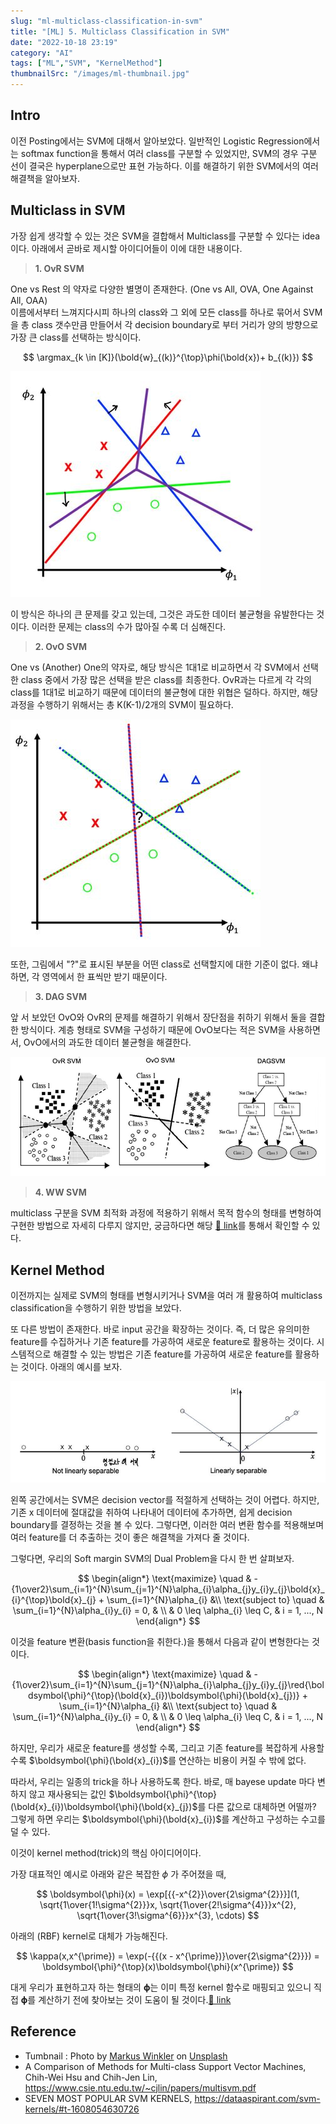 ```yaml
---
slug: "ml-multiclass-classification-in-svm"
title: "[ML] 5. Multiclass Classification in SVM"
date: "2022-10-18 23:19"
category: "AI"
tags: ["ML","SVM", "KernelMethod"]
thumbnailSrc: "/images/ml-thumbnail.jpg"
---
```


## Intro

이전 Posting에서는 SVM에 대해서 알아보았다. 일반적인 Logistic Regression에서는 softmax function을 통해서 여러 class를 구분할 수 있었지만, SVM의 경우 구분 선이 결국은 hyperplane으로만 표현 가능하다. 이를 해결하기 위한 SVM에서의 여러 해결책을 알아보자.

## Multiclass in SVM

가장 쉽게 생각할 수 있는 것은 SVM을 결합해서 Multiclass를 구분할 수 있다는 idea이다. 아래에서 곧바로 제시할 아이디어들이 이에 대한 내용이다.

> **1. OvR SVM**

One vs Rest 의 약자로 다양한 별명이 존재한다. (One vs All, OVA, One Against All, OAA)  
이름에서부터 느껴지다시피 하나의 class와 그 외에 모든 class를 하나로 묶어서 SVM을 총 class 갯수만큼 만들어서 각 decision boundary로 부터 거리가 양의 방향으로 가장 큰 class를 선택하는 방식이다.

$$
\argmax_{k \in [K]}(\bold{w}_{(k)}^{\top}\phi(\bold{x})+ b_{(k)})
$$

![svm-ovr](/images/svm-ovr.jpg)

이 방식은 하나의 큰 문제를 갖고 있는데, 그것은 과도한 데이터 불균형을 유발한다는 것이다. 이러한 문제는 class의 수가 많아질 수록 더 심해진다.

> **2. OvO SVM**

One vs (Another) One의 약자로, 해당 방식은 1대1로 비교하면서 각 SVM에서 선택한 class 중에서 가장 많은 선택을 받은 class를 최종한다. OvR과는 다르게 각 각의 class를 1대1로 비교하기 때문에 데이터의 불균형에 대한 위협은 덜하다. 하지만, 해당 과정을 수행하기 위해서는 총 K(K-1)/2개의 SVM이 필요하다.

![svm-ovo](/images/svm-ovo.jpg)

또한, 그림에서 "?"로 표시된 부분을 어떤 class로 선택할지에 대한 기준이 없다. 왜냐하면, 각 영역에서 한 표씩만 받기 때문이다.

> **3. DAG SVM**

앞 서 보았던 OvO와 OvR의 문제를 해결하기 위해서 장단점을 취하기 위해서 둘을 결합한 방식이다. 계층 형태로 SVM을 구성하기 때문에 OvO보다는 적은 SVM을 사용하면서, OvO에서의 과도한 데이터 불균형을 해결한다.

![svm-multiclass-comparing](/images/svm-multiclass-comparing.jpg)

> **4. WW SVM**

multiclass 구분을 SVM 최적화 과정에 적용하기 위해서 목적 함수의 형태를 변형하여 구현한 방법으로 자세히 다루지 않지만, 궁금하다면 해당 [🔗 link](https://www.csie.ntu.edu.tw/~cjlin/papers/multisvm.pdf)를 통해서 확인할 수 있다.

## Kernel Method

이전까지는 실제로 SVM의 형태를 변형시키거나 SVM을 여러 개 활용하여 multiclass classification을 수행하기 위한 방법을 보았다.

또 다른 방법이 존재한다. 바로 input 공간을 확장하는 것이다. 즉, 더 많은 유의미한 feature를 수집하거나 기존 feature를 가공하여 새로운 feature로 활용하는 것이다. 시스템적으로 해결할 수 있는 방법은 기존 feature를 가공하여 새로운 feature를 활용하는 것이다. 아래의 예시를 보자.

![feature-transposing](/images/feature-transposing.jpg)

왼쪽 공간에서는 SVM은 decision vector를 적절하게 선택하는 것이 어렵다. 하지만, 기존 x 데이터에 절대값을 취하여 나타내어 데이터에 추가하면, 쉽게 decision boundary를 결정하는 것을 볼 수 있다. 그렇다면, 이러한 여러 변환 함수를 적용해보며 여러 feature를 더 추출하는 것이 좋은 해결책을 가져다 줄 것이다.

그렇다면, 우리의 Soft margin SVM의 Dual Problem을 다시 한 번 살펴보자.

$$
\begin{align*}
  \text{maximize}   \quad & -{1\over2}\sum_{i=1}^{N}\sum_{j=1}^{N}\alpha_{i}\alpha_{j}y_{i}y_{j}\bold{x}_{i}^{\top}\bold{x}_{j} + \sum_{i=1}^{N}\alpha_{i} &\\
  \text{subject to} \quad & \sum_{i=1}^{N}\alpha_{i}y_{i} = 0, & \\
  & 0 \leq \alpha_{i} \leq C, & i = 1, ..., N
\end{align*}
$$

이것을 feature 변환(basis function을 취한다.)을 통해서 다음과 같이 변형한다는 것이다.

$$
\begin{align*}
  \text{maximize}   \quad & -{1\over2}\sum_{i=1}^{N}\sum_{j=1}^{N}\alpha_{i}\alpha_{j}y_{i}y_{j}\red{\boldsymbol{\phi}^{\top}(\bold{x}_{i})\boldsymbol{\phi}(\bold{x}_{j})} + \sum_{i=1}^{N}\alpha_{i} &\\
  \text{subject to} \quad & \sum_{i=1}^{N}\alpha_{i}y_{i} = 0, & \\
  & 0 \leq \alpha_{i} \leq C, & i = 1, ..., N
\end{align*}
$$

하지만, 우리가 새로운 feature를 생성할 수록, 그리고 기존 feature를 복잡하게 사용할 수록 $\boldsymbol{\phi}(\bold{x}_{i})$를 연산하는 비용이 커질 수 밖에 없다.  

따라서, 우리는 일종의 trick을 하나 사용하도록 한다. 바로, 매 bayese update 마다 변하지 않고 재사용되는 값인 $\boldsymbol{\phi}^{\top}(\bold{x}_{i})\boldsymbol{\phi}(\bold{x}_{j})$를 다른 값으로 대체하면 어떨까? 그렇게 하면 우리는 $\boldsymbol{\phi}(\bold{x}_{i})$를 계산하고 구성하는 수고를 덜 수 있다.

이것이 kernel method(trick)의 핵심 아이디어이다.

가장 대표적인 예시로 아래와 같은 복잡한 $\phi$ 가 주어졌을 때,

$$
\boldsymbol{\phi}(x) = \exp[{{-x^{2}}\over{2\sigma^{2}}}](1, \sqrt{1\over{1!\sigma^{2}}}x, \sqrt{1\over{2!\sigma^{4}}}x^{2}, \sqrt{1\over{3!\sigma^{6}}}x^{3}, \cdots)
$$

아래의 (RBF) kernel로 대체가 가능해진다.

$$
\kappa(x,x^{\prime}) = \exp(-{{(x - x^{\prime})}\over{2\sigma^{2}}}) = \boldsymbol{\phi}^{\top}(x)\boldsymbol{\phi}(x^{\prime})
$$

대게 우리가 표현하고자 하는 형태의 $\boldsymbol{\phi}$는 이미 특정 kernel 함수로 매핑되고 있으니 직접 $\boldsymbol{\phi}$를 계산하기 전에 찾아보는 것이 도움이 될 것이다.[🔗 link](https://dataaspirant.com/svm-kernels/#t-1608054630726)

## Reference

- Tumbnail : Photo by [Markus Winkler](https://unsplash.com/@markuswinkler?utm_source=unsplash&utm_medium=referral&utm_content=creditCopyText) on [Unsplash](https://unsplash.com/@markuswinkler?utm_source=unsplash&utm_medium=referral&utm_content=creditCopyText)
- A Comparison of Methods for Multi-class Support Vector Machines, Chih-Wei Hsu and Chih-Jen Lin, <https://www.csie.ntu.edu.tw/~cjlin/papers/multisvm.pdf>
- SEVEN MOST POPULAR SVM KERNELS, <https://dataaspirant.com/svm-kernels/#t-1608054630726>
